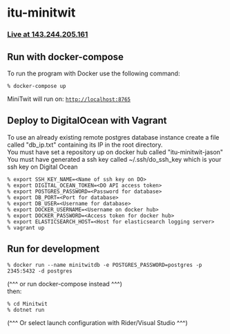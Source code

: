 # itu-minitwit

### <a href="http://143.244.205.161">Live at 143.244.205.161</a>

## Run with docker-compose

To run the program with Docker use the following command:

```
% docker-compose up
```

MiniTwit will run on: <a href="http://localhost:8765">`http://localhost:8765`</a>

## Deploy to DigitalOcean with Vagrant
To use an already existing remote postgres database instance create a file called "db_ip.txt" containing its IP in the root directory. <br>
You must have set a repository up on docker hub called "itu-minitwit-jason" <br>
You must have generated a ssh key called ~/.ssh/do_ssh_key which is your ssh key on Digital Ocean
```
% export SSH_KEY_NAME=<Name of ssh key on DO>
% export DIGITAL_OCEAN_TOKEN=<DO API access token>
% export POSTGRES_PASSWORD=<Password for database>
% export DB_PORT=<Port for database>
% export DB_USER=<Username for database>
% export DOCKER_USERNAME=<Username on docker hub>
% export DOCKER_PASSWORD=<Access token for docker hub>
% export ELASTICSEARCH_HOST=<Host for elasticsearch logging server>
% vagrant up
```
## Run for development

```
% docker run --name minitwitdb -e POSTGRES_PASSWORD=postgres -p 2345:5432 -d postgres
```
(^^^ or run docker-compose instead ^^^) <br />
then:
```
% cd Minitwit
% dotnet run
```
(^^^ Or select launch configuration with Rider/Visual Studio ^^^)